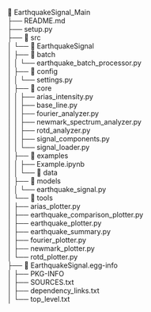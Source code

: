 📁 EarthquakeSignal_Main  
├── README.md  
├── setup.py  
├── 📁 src  
│   └── 📁 EarthquakeSignal  
│       ├── 📁 batch  
│       │   └── earthquake_batch_processor.py  
│       ├── 📁 config  
│       │   └── settings.py  
│       ├── 📁 core  
│       │   ├── arias_intensity.py  
│       │   ├── base_line.py  
│       │   ├── fourier_analyzer.py  
│       │   ├── newmark_spectrum_analyzer.py  
│       │   ├── rotd_analyzer.py  
│       │   ├── signal_components.py  
│       │   └── signal_loader.py  
│       ├── 📁 examples  
│       │   ├── Example.ipynb  
│       │   └── 📁 data  
│       ├── 📁 models  
│       │   └── earthquake_signal.py  
│       └── 📁 tools  
│           ├── arias_plotter.py  
│           ├── earthquake_comparison_plotter.py  
│           ├── earthquake_plotter.py  
│           ├── earthquake_summary.py  
│           ├── fourier_plotter.py  
│           ├── newmark_plotter.py  
│           └── rotd_plotter.py  
├── 📁 EarthquakeSignal.egg-info  
│   ├── PKG-INFO  
│   ├── SOURCES.txt  
│   ├── dependency_links.txt  
│   └── top_level.txt
